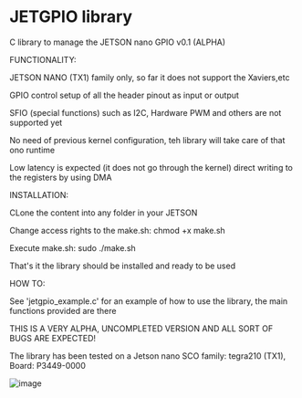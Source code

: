 # JETGPIO library

C library to manage the JETSON nano GPIO v0.1 (ALPHA)

FUNCTIONALITY:

  JETSON NANO (TX1) family only, so far it does not support the Xaviers,etc
  
  GPIO control setup of all the header pinout as input or output
  
  SFIO (special functions) such as I2C, Hardware PWM and others are not supported yet
  
  No need of previous kernel configuration, teh library will take care of that ono runtime
  
  Low latency is expected (it does not go through the kernel) direct writing to the registers
  by using DMA
  
 INSTALLATION:
 
  CLone the content into any folder in your JETSON
  
  Change access rights to the make.sh: chmod +x make.sh
  
  Execute make.sh: sudo ./make.sh
  
  That's it the library should be installed and ready to be used
  
 HOW TO:
 
  See 'jetgpio_example.c' for an example of how to use the library, the main functions provided are there

THIS IS A VERY ALPHA, UNCOMPLETED VERSION AND ALL SORT OF BUGS ARE EXPECTED! 

The library has been tested on a Jetson nano SCO family: tegra210 (TX1), Board: P3449-0000

![image](https://user-images.githubusercontent.com/47650457/164944765-998ca31c-d72c-4d2b-8cbc-7bea594ce8d5.png)






